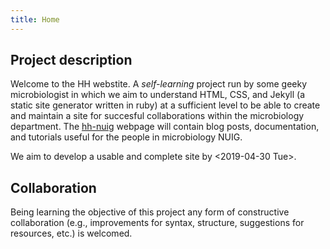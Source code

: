 ```yaml
---
title: Home
---
```

## Project description
Welcome to the HH webstite. A *self-learning* project run by some geeky
microbiologist in which we aim to understand HTML, CSS, and Jekyll
(a static site generator written in ruby) at a sufficient level to be
able to create and maintain a site for succesful collaborations within the
microbiology department. The
[hh-nuig](https://nuighackyhour.github.io/ "hh-nuig webpage") webpage
will contain blog posts, documentation, and tutorials useful for the people
 in microbiology NUIG.

We aim to develop a usable and complete site by <2019-04-30 Tue>.

## Collaboration
Being learning the objective of this project any form of constructive
collaboration (e.g., improvements for syntax, structure, suggestions for
resources, etc.) is welcomed.
